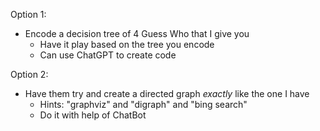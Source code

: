 Option 1:

- Encode a decision tree of 4 Guess Who that I give you
    - Have it play based on the tree you encode
    - Can use ChatGPT to create code

Option 2:

- Have them try and create a directed graph _exactly_ like the one I have
    - Hints: "graphviz" and "digraph" and "bing search"
    - Do it with help of ChatBot